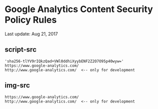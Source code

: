# Google Analytics Content Security Policy Rules

Last update: Aug 21, 2017

## script-src
```
'sha256-tlYV9rIQkzQad+VWl0ddhiXyybENF2Z2O7O95p40wyw='
https://www.google-analytics.com/
http://www.google-analytics.com/  <-- only for development
```

## img-src
```
https://www.google-analytics.com/
http://www.google-analytics.com/  <-- only for development
```
